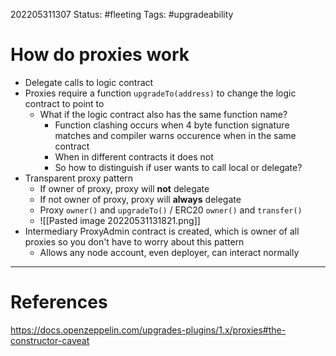 202205311307
Status: #fleeting
Tags: #upgradeability 

# How do proxies work
- Delegate calls to logic contract
- Proxies require a function `upgradeTo(address)` to change the logic contract to point to
	- What if the logic contract also has the same function name?
		- Function clashing occurs when 4 byte function signature matches and compiler warns occurence when in the same contract
		- When in different contracts it does not
		- So how to distinguish if user wants to call local or delegate?
- Transparent proxy pattern
	- If owner of proxy, proxy will **not** delegate
	- If not owner of proxy, proxy will **always** delegate
	- Proxy `owner()` and `upgradeTo()` / ERC20 `owner()` and `transfer()`
	- ![[Pasted image 20220531131821.png]]
- Intermediary ProxyAdmin contract is created, which is owner of all proxies so you don't have to worry about this pattern
	- Allows any node account, even deployer, can interact normally






---
# References
https://docs.openzeppelin.com/upgrades-plugins/1.x/proxies#the-constructor-caveat
